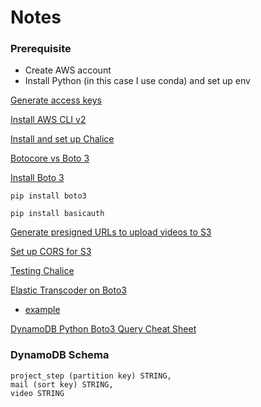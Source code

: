 # Notes

### Prerequisite

- Create AWS account
- Install Python (in this case I use conda) and set up env

[Generate access keys](https://docs.aws.amazon.com/powershell/latest/userguide/pstools-appendix-sign-up.html)

[Install AWS CLI v2](https://docs.aws.amazon.com/cli/latest/userguide/install-cliv2-windows.html)

[Install and set up Chalice](https://aws.github.io/chalice/quickstart.html)

[Botocore vs Boto 3](https://www.reddit.com/r/aws/comments/apdaoo/boto3_vs_botocore/)

[Install Boto 3](https://boto3.amazonaws.com/v1/documentation/api/latest/guide/quickstart.html)

    pip install boto3

    pip install basicauth

[Generate presigned URLs to upload videos to S3](https://boto3.amazonaws.com/v1/documentation/api/latest/guide/s3-presigned-urls.html)

[Set up CORS for S3](https://docs.aws.amazon.com/AmazonS3/latest/userguide/ManageCorsUsing.html)

[Testing Chalice](https://aws.github.io/chalice/topics/testing.html)

[Elastic Transcoder on Boto3](https://boto3.amazonaws.com/v1/documentation/api/latest/reference/services/elastictranscoder.html)

- [example](https://docs.aws.amazon.com/code-samples/latest/catalog/python-elastictranscoder-create_hls_job.py.html)

[DynamoDB Python Boto3 Query Cheat Sheet](https://dynobase.dev/dynamodb-python-with-boto3/#scan)

### DynamoDB Schema

    project_step (partition key) STRING,
    mail (sort key) STRING,
    video STRING
